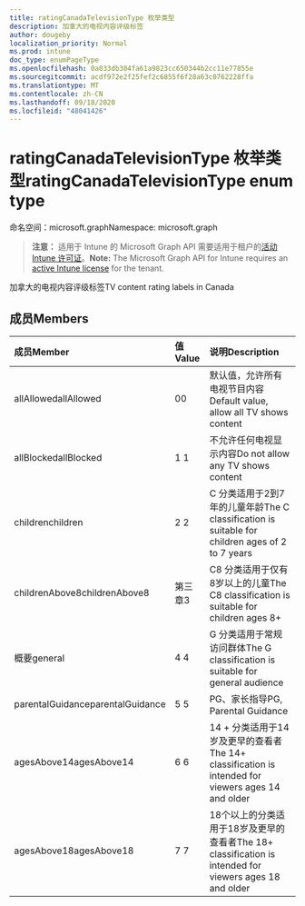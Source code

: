 ```yaml
---
title: ratingCanadaTelevisionType 枚举类型
description: 加拿大的电视内容评级标签
author: dougeby
localization_priority: Normal
ms.prod: intune
doc_type: enumPageType
ms.openlocfilehash: 0a033db304fa61a9823cc650344b2cc11e77855e
ms.sourcegitcommit: acdf972e2f25fef2c6855f6f28a63c0762228ffa
ms.translationtype: MT
ms.contentlocale: zh-CN
ms.lasthandoff: 09/18/2020
ms.locfileid: "48041426"
---
```

# <a name="ratingcanadatelevisiontype-enum-type"></a><span data-ttu-id="f9ea8-103">ratingCanadaTelevisionType 枚举类型</span><span class="sxs-lookup"><span data-stu-id="f9ea8-103">ratingCanadaTelevisionType enum type</span></span>

<span data-ttu-id="f9ea8-104">命名空间：microsoft.graph</span><span class="sxs-lookup"><span data-stu-id="f9ea8-104">Namespace: microsoft.graph</span></span>

> <span data-ttu-id="f9ea8-105">**注意：** 适用于 Intune 的 Microsoft Graph API 需要适用于租户的[活动 Intune 许可证](https://go.microsoft.com/fwlink/?linkid=839381)。</span><span class="sxs-lookup"><span data-stu-id="f9ea8-105">**Note:** The Microsoft Graph API for Intune requires an [active Intune license](https://go.microsoft.com/fwlink/?linkid=839381) for the tenant.</span></span>

<span data-ttu-id="f9ea8-106">加拿大的电视内容评级标签</span><span class="sxs-lookup"><span data-stu-id="f9ea8-106">TV content rating labels in Canada</span></span>

## <a name="members"></a><span data-ttu-id="f9ea8-107">成员</span><span class="sxs-lookup"><span data-stu-id="f9ea8-107">Members</span></span>
|<span data-ttu-id="f9ea8-108">成员</span><span class="sxs-lookup"><span data-stu-id="f9ea8-108">Member</span></span>|<span data-ttu-id="f9ea8-109">值</span><span class="sxs-lookup"><span data-stu-id="f9ea8-109">Value</span></span>|<span data-ttu-id="f9ea8-110">说明</span><span class="sxs-lookup"><span data-stu-id="f9ea8-110">Description</span></span>|
|:---|:---|:---|
|<span data-ttu-id="f9ea8-111">allAllowed</span><span class="sxs-lookup"><span data-stu-id="f9ea8-111">allAllowed</span></span>|<span data-ttu-id="f9ea8-112">0</span><span class="sxs-lookup"><span data-stu-id="f9ea8-112">0</span></span>|<span data-ttu-id="f9ea8-113">默认值，允许所有电视节目内容</span><span class="sxs-lookup"><span data-stu-id="f9ea8-113">Default value, allow all TV shows content</span></span>|
|<span data-ttu-id="f9ea8-114">allBlocked</span><span class="sxs-lookup"><span data-stu-id="f9ea8-114">allBlocked</span></span>|<span data-ttu-id="f9ea8-115">1 </span><span class="sxs-lookup"><span data-stu-id="f9ea8-115">1</span></span>|<span data-ttu-id="f9ea8-116">不允许任何电视显示内容</span><span class="sxs-lookup"><span data-stu-id="f9ea8-116">Do not allow any TV shows content</span></span>|
|<span data-ttu-id="f9ea8-117">children</span><span class="sxs-lookup"><span data-stu-id="f9ea8-117">children</span></span>|<span data-ttu-id="f9ea8-118">2 </span><span class="sxs-lookup"><span data-stu-id="f9ea8-118">2</span></span>|<span data-ttu-id="f9ea8-119">C 分类适用于2到7年的儿童年龄</span><span class="sxs-lookup"><span data-stu-id="f9ea8-119">The C classification is suitable for children ages of 2 to 7 years</span></span>|
|<span data-ttu-id="f9ea8-120">childrenAbove8</span><span class="sxs-lookup"><span data-stu-id="f9ea8-120">childrenAbove8</span></span>|<span data-ttu-id="f9ea8-121">第三章</span><span class="sxs-lookup"><span data-stu-id="f9ea8-121">3</span></span>|<span data-ttu-id="f9ea8-122">C8 分类适用于仅有8岁以上的儿童</span><span class="sxs-lookup"><span data-stu-id="f9ea8-122">The C8 classification is suitable for children ages 8+</span></span>|
|<span data-ttu-id="f9ea8-123">概要</span><span class="sxs-lookup"><span data-stu-id="f9ea8-123">general</span></span>|<span data-ttu-id="f9ea8-124">4 </span><span class="sxs-lookup"><span data-stu-id="f9ea8-124">4</span></span>|<span data-ttu-id="f9ea8-125">G 分类适用于常规访问群体</span><span class="sxs-lookup"><span data-stu-id="f9ea8-125">The G classification is suitable for general audience</span></span>|
|<span data-ttu-id="f9ea8-126">parentalGuidance</span><span class="sxs-lookup"><span data-stu-id="f9ea8-126">parentalGuidance</span></span>|<span data-ttu-id="f9ea8-127">5 </span><span class="sxs-lookup"><span data-stu-id="f9ea8-127">5</span></span>|<span data-ttu-id="f9ea8-128">PG、家长指导</span><span class="sxs-lookup"><span data-stu-id="f9ea8-128">PG, Parental Guidance</span></span>|
|<span data-ttu-id="f9ea8-129">agesAbove14</span><span class="sxs-lookup"><span data-stu-id="f9ea8-129">agesAbove14</span></span>|<span data-ttu-id="f9ea8-130">6 </span><span class="sxs-lookup"><span data-stu-id="f9ea8-130">6</span></span>|<span data-ttu-id="f9ea8-131">14 + 分类适用于14岁及更早的查看者</span><span class="sxs-lookup"><span data-stu-id="f9ea8-131">The 14+ classification is intended for viewers ages 14 and older</span></span>|
|<span data-ttu-id="f9ea8-132">agesAbove18</span><span class="sxs-lookup"><span data-stu-id="f9ea8-132">agesAbove18</span></span>|<span data-ttu-id="f9ea8-133">7 </span><span class="sxs-lookup"><span data-stu-id="f9ea8-133">7</span></span>|<span data-ttu-id="f9ea8-134">18个以上的分类适用于18岁及更早的查看者</span><span class="sxs-lookup"><span data-stu-id="f9ea8-134">The 18+ classification is intended for viewers ages 18 and older</span></span>|










